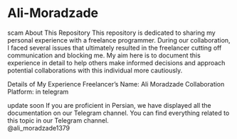 # Ali-Moradzade
scam
About This Repository
This repository is dedicated to sharing my personal experience with a freelance programmer. During our collaboration, I faced several issues that ultimately resulted in the freelancer cutting off communication and blocking me. My aim here is to document this experience in detail to help others make informed decisions and approach potential collaborations with this individual more cautiously.

Details of My Experience
Freelancer’s Name: Ali Moradzade
Collaboration Platform: in telegram

update soon
If you are proficient in Persian, we have displayed all the documentation on our Telegram channel. You can find everything related to this topic in our Telegram channel.  
@ali_moradzade1379
